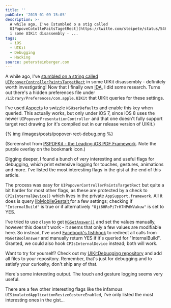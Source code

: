 ```yaml
---
title: ''
pubDate: '2015-01-09 15:05'
description: >-
  A while ago, I've [stumbled o a stig called
  UIPopoveCotollePaitsTagetRect](https://twitte.com/steipete/status/546976070512435200)
  i some UIKit disassembly - ...
tags:
  - iOS
  - UIKit
  - Debugging
  - Hacking
source: petersteinberger.com
---
```


A while ago, I've [stumbled on a string called `UIPopoverControllerPaintsTargetRect`](https://twitter.com/steipete/status/546976070512435200) in some UIKit disassembly - definitely worth investigating! Now that I finally own [IDA](https://www.hex-rays.com/products/ida/), I did some research. Turns out there's a hidden preferences file under `/Library/Preferences/com.apple.UIKit` that UIKit queries for these settings.

I've used [Aspects](https://github.com/steipete/Aspects) to swizzle `NSUserDefaults` and enable this key when queried. This actually works, but only under iOS 7, since iOS 8 uses the newer `UIPopoverPresentationController` and that one doesn't fully support target rect drawing (or it's compiled out in our release version of UIKit.)

{% img /images/posts/popover-rect-debug.png %}

(Screenshot from [PSPDFKit - the Leading iOS PDF Framework](http://pspdfkit.com). Note the purple overlay on the bookmark icon.)

Digging deeper, I found a bunch of very interesting and useful flags for debugging, which print extensive logging for touches, gestures, animations and more. I've listed the most interesting flags in the gist at the end of this article.

The process was easy for `UIPopoverControllerPaintsTargetRect` but quite a bit harder for most other flags, as these are protected by a check to `CPIsInternalDevice()` which lives in the private `AppSupport.framework`. All it does is query [libMobileGestalt ](http://iphonedevwiki.net/index.php/LibMobileGestalt.dylib) for a few settings; checking if `"InternalBuild"` is true or if alternatively `"Oji6HRoPi7rH7HPdWVakuw"` is set to YES.

I've tried to use `dlsym` to get [`MGSetAnswer()`](https://github.com/Cykey/ios-reversed-headers/blob/master/MobileGestalt/MobileGestalt.h) and set the values manually, however this doesn't work - it seems that only a few values are modifiable here. So instead, I've used [Facebook's fishhook](https://github.com/facebook/fishhook) to redirect all calls from `MGGetBoolAnswer` and manually return YES if it's queried for "InternalBuild". Granted, we could also hook `CPIsInternalDevice` instead; both will work.

Want to try for yourself? Check out my [UIKitDebugging repository](https://github.com/steipete/UIKitDebugging) and add all files to your repository. Remember, that's just for debugging and to satisfy your curiosity, don't ship any of that.

<script src="https://gist.github.com/steipete/77fb424e370402b7a270.js"></script>

Here's some interesting output. The touch and gesture logging seems very useful.

<script src="https://gist.github.com/steipete/ffab3938038baf2d807f.js"></script>

There are a few other interesting flags like the infamous `UISimulatedApplicationResizeGestureEnabled`, I've only listed the most interesting ones in the gist...
